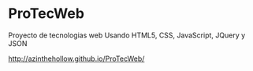 # ProTecWeb
Proyecto de tecnologias web
 Usando HTML5, CSS, JavaScript, JQuery y JSON

http://azinthehollow.github.io/ProTecWeb/
